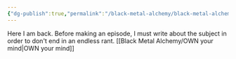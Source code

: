 ```yaml
---
{"dg-publish":true,"permalink":"/black-metal-alchemy/black-metal-alchemy-blog/","created":"","updated":""}
---
```



Here I am back. Before making an episode, I must write about the subject in order to don't end in an endless rant.
[[Black Metal Alchemy/OWN your mind\|OWN your mind]]
